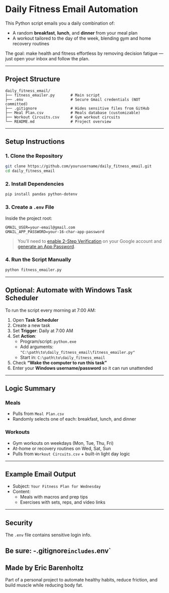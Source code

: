 # Daily Fitness Email Automation

This Python script emails you a daily combination of:

- A random **breakfast**, **lunch**, and **dinner** from your meal plan
- A workout tailored to the day of the week, blending gym and home recovery routines

The goal: make health and fitness effortless by removing decision fatigue — just open your inbox and follow the plan.

---

## Project Structure

```
daily_fitness_email/
├── fitness_emailer.py       # Main script
├── .env                     # Secure Gmail credentials (NOT committed)
├── .gitignore               # Hides sensitive files from GitHub
├── Meal Plan.csv            # Meals database (customizable)
├── Workout Circuits.csv     # Gym workout circuits
└── README.md                # Project overview
```

---

## Setup Instructions

### 1. Clone the Repository

```bash
git clone https://github.com/yourusername/daily_fitness_email.git
cd daily_fitness_email
```

### 2. Install Dependencies

```bash
pip install pandas python-dotenv
```

### 3. Create a `.env` File

Inside the project root:

```env
GMAIL_USER=your-email@gmail.com
GMAIL_APP_PASSWORD=your-16-char-app-password
```

> You’ll need to [enable 2-Step Verification](https://myaccount.google.com/security) on your Google account and [generate an App Password](https://myaccount.google.com/apppasswords).

### 4. Run the Script Manually

```bash
python fitness_emailer.py
```

---

## Optional: Automate with Windows Task Scheduler

To run the script every morning at 7:00 AM:

1. Open **Task Scheduler**
2. Create a new task
3. Set **Trigger**: Daily at 7:00 AM
4. Set **Action**:
   - Program/script: `python.exe`
   - Add arguments: `"C:\path\to\daily_fitness_email\fitness_emailer.py"`
   - Start in: `C:\path\to\daily_fitness_email`
5. Check **“Wake the computer to run this task”**
6. Enter your **Windows username/password** so it can run unattended

---

## Logic Summary

### Meals
- Pulls from `Meal Plan.csv`
- Randomly selects one of each: breakfast, lunch, and dinner

### Workouts
- Gym workouts on weekdays (Mon, Tue, Thu, Fri)
- At-home or recovery routines on Wed, Sat, Sun
- Pulls from `Workout Circuits.csv` + built-in light day logic

---

## Example Email Output

- Subject: `Your Fitness Plan for Wednesday`
- Content:
  - Meals with macros and prep tips
  - Exercises with sets, reps, and video links

---

## Security

The `.env` file contains sensitive login info. 

Be sure:
-.gitignore` includes `.env`
---

## Made by Eric Barenholtz

Part of a personal project to automate healthy habits, reduce friction, and build muscle while reducing body fat.
